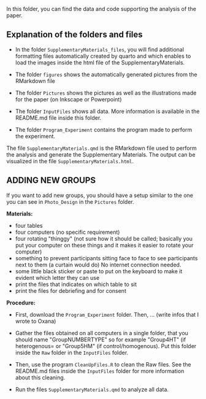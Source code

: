 In this folder, you can find the data and code supporting the analysis of the paper. 

## Explanation of the folders and files

 - In the folder `SupplementaryMaterials_files`, you will find additional formatting files automatically created by quarto and which enables to load the images inside the html file of the SupplementaryMaterials.
 
 - The folder `figures` shows the automatically generated pictures from the RMarkdown file

 - The folder `Pictures` shows the pictures as well as the illustrations made for the paper (on Inkscape or Powerpoint)

 - The folder `InputFiles` shows all data. More information is available in the README.md file inside this folder.

 - The folder `Program_Experiment` contains the program made to perform the experiment.

The file `SupplementaryMaterials.qmd` is the RMarkdown file used to perform the analysis and generate the Supplementary Materials. The output can be visualized in the file `SupplementaryMaterials.html`.


## ADDING NEW GROUPS

If you want to add new groups, you should have a setup similar to the one you can see in `Photo_Design` in the `Pictures` folder. 

**Materials:**
- four tables
- four computers (no specific requirement)
- four rotating "thinggy" (not sure how it should be called; basically you put your computer on these things and it makes it easier to rotate your computer)
- something to prevent participants sitting face to face to see participants next to them (a curtain would do)
No internet connection needed.
- some little black sticker or paste to put on the keyboard to make it evident which letter they can use
- print the files that indicates on which table to sit
- print the files for debriefing and for consent

**Procedure:**
- First, download the `Program_Experiment` folder. Then, ... (write infos that I wrote to Oxana)

- Gather the files obtained on all computers in a single folder, that you should name "GroupNUMBERTYPE" so for example "Group4HT" (if heterogenous= or "Group5HM" (if control/homogenous). Put this folder inside the `Raw` folder in the `InputFiles` folder.

- Then, use the program `CleanUpFiles.R` to clean the Raw files. See the README.md files inside the `InputFiles` folder for more information about this cleaning.

- Run the files `SupplementaryMaterials.qmd` to analyze all data.